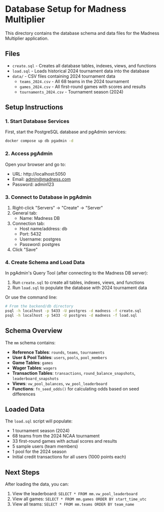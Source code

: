 # Database Setup for Madness Multiplier

This directory contains the database schema and data files for the Madness Multiplier application.

## Files

- `create.sql` - Creates all database tables, indexes, views, and functions
- `load.sql` - Loads historical 2024 tournament data into the database
- `data/` - CSV files containing 2024 tournament data
  - `teams_2024.csv` - All 68 teams in the 2024 tournament
  - `games_2024.csv` - All first-round games with scores and results
  - `tournaments_2024.csv` - Tournament season (2024)

## Setup Instructions

### 1. Start Database Services

First, start the PostgreSQL database and pgAdmin services:

```bash
docker compose up db pgadmin -d
```

### 2. Access pgAdmin

Open your browser and go to:
- URL: http://localhost:5050
- Email: admin@madness.com
- Password: admin123

### 3. Connect to Database in pgAdmin

1. Right-click "Servers" → "Create" → "Server"
2. General tab:
   - Name: Madness DB
3. Connection tab:
   - Host name/address: db
   - Port: 5432
   - Username: postgres
   - Password: postgres
4. Click "Save"

### 4. Create Schema and Load Data

In pgAdmin's Query Tool (after connecting to the Madness DB server):

1. Run `create.sql` to create all tables, indexes, views, and functions
2. Run `load.sql` to populate the database with 2024 tournament data

Or use the command line:

```bash
# From the backend/db directory
psql -h localhost -p 5433 -U postgres -d madness -f create.sql
psql -h localhost -p 5433 -U postgres -d madness -f load.sql
```

## Schema Overview

The `mm` schema contains:

- **Reference Tables**: `rounds`, `teams`, `tournaments`
- **User & Pool Tables**: `users`, `pools`, `pool_members`
- **Game Tables**: `games`
- **Wager Tables**: `wagers`
- **Transaction Tables**: `transactions`, `round_balance_snapshots`, `leaderboard_snapshots`
- **Views**: `vw_pool_balances`, `vw_pool_leaderboard`
- **Functions**: `fn_seed_odds()` for calculating odds based on seed differences

## Loaded Data

The `load.sql` script will populate:
- 1 tournament season (2024)
- 68 teams from the 2024 NCAA tournament
- 33 first-round games with actual scores and results
- 5 sample users (team members)
- 1 pool for the 2024 season
- Initial credit transactions for all users (1000 points each)

## Next Steps

After loading the data, you can:
1. View the leaderboard: `SELECT * FROM mm.vw_pool_leaderboard`
2. View all games: `SELECT * FROM mm.games ORDER BY start_time_utc`
3. View all teams: `SELECT * FROM mm.teams ORDER BY team_name`

